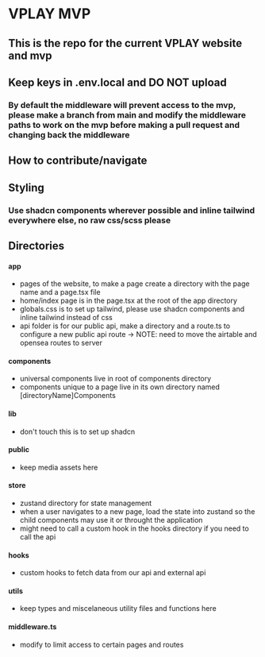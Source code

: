 # VPLAY MVP

## This is the repo for the current VPLAY website and mvp

## Keep keys in .env.local and DO NOT upload

### By default the middleware will prevent access to the mvp, please make a branch from main and modify the middleware paths to work on the mvp before making a pull request and changing back the middleware

## How to contribute/navigate

## Styling

### Use shadcn components wherever possible and inline tailwind everywhere else, no raw css/scss please

## Directories

#### app

- pages of the website, to make a page create a directory with the page name and a page.tsx file
- home/index page is in the page.tsx at the root of the app directory
- globals.css is to set up tailwind, please use shadcn components and inline tailwind instead of css
- api folder is for our public api, make a directory and a route.ts to configure a new public api route -> NOTE: need to move the airtable and opensea routes to server

#### components

- universal components live in root of components directory
- components unique to a page live in its own directory named [directoryName]Components

#### lib

- don't touch this is to set up shadcn

#### public

- keep media assets here

#### store

- zustand directory for state management
- when a user navigates to a new page, load the state into zustand so the child components may use it or throught the application
- might need to call a custom hook in the hooks directory if you need to call the api

#### hooks

- custom hooks to fetch data from our api and external api

#### utils

- keep types and miscelaneous utility files and functions here

#### middleware.ts

- modify to limit access to certain pages and routes
